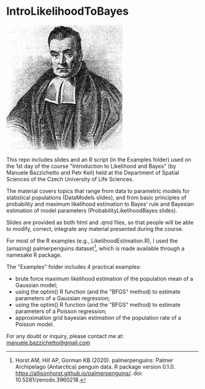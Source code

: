 # IntroLikelihoodToBayes

![ ["Thomas Bayes"](https://en.wikipedia.org/wiki/Thomas_Bayes) ](https://github.com/ManueleBazzichetto/IntroLikelihoodToBayes/blob/main/Bayes_pic.jpeg)

This repo includes slides and an R script (in the Examples folder) used on the 1st day of the course "Introduction to Likelihood and Bayes" (by Manuele Bazzichetto and Petr Keil) held at the Department of Spatial Sciences of the Czech University of Life Sciences.

The material covers topics that range from data to parametric models for statistical populations (DataModels slides), and from basic principles of probability and maximum likelihood estimation to Bayes' rule and Bayesian estimation of model parameters (ProbabilityLikelihoodBayes slides).

Slides are provided as both html and .qmd files, so that people will be able to modify, correct, integrate any material presented during the course. 

For most of the R examples (e.g., LikelihoodEstimation.R), I used the (amazing) palmerpenguins dataset[^1], which is made available through a namesake R package.

The "Examples" folder includes 4 practical examples:

- brute force maximum likelihood estimation of the population mean of a Gaussian model;
- using the optim() R function (and the "BFGS" method) to estimate parameters of a Gaussian regression;
- using the optim() R function (and the "BFGS" method) to estimate parameters of a Poisson regression;
- approximation grid bayesian estimation of the population rate of a Poisson model.

For any doubt or inquiry, please contact me at: manuele.bazzichetto@gmail.com

[^1]: Horst AM, Hill AP, Gorman KB (2020). palmerpenguins: Palmer Archipelago (Antarctica) penguin data. R package version 0.1.0. https://allisonhorst.github.io/palmerpenguins/. doi: 10.5281/zenodo.3960218.


